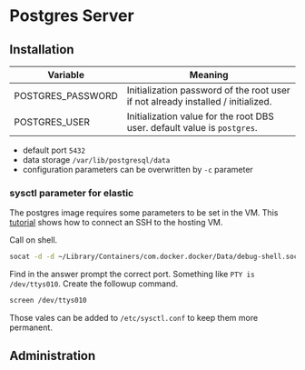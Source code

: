 # Postgres Server

## Installation

| Variable | Meaning |
| -------- | ------- |
| POSTGRES_PASSWORD | Initialization password of the root user if not already installed / initialized. |
| POSTGRES_USER | Initialization value for the root DBS user. default value is `postgres`.|

- default port `5432`
- data storage `/var/lib/postgresql/data`
- configuration parameters can be overwritten by `-c` parameter

### sysctl parameter for elastic

The postgres image requires some parameters to be set in the VM.
This [tutorial](https://www.krenger.ch/blog/docker-desktop-for-mac-ssh-into-the-docker-vm/) shows how to connect an SSH to the hosting VM.

Call on shell.

``` sh
socat -d -d ~/Library/Containers/com.docker.docker/Data/debug-shell.sock pty,rawer
```

Find in the answer prompt the correct port. Something like `PTY is /dev/ttys010`. Create the followup command.

``` sh
screen /dev/ttys010
```

Those vales can be added to `/etc/sysctl.conf` to keep them more permanent.

## Administration
